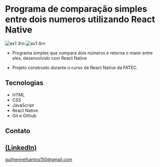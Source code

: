 # Programa de comparação simples entre dois numeros utilizando React Native

![ex1 3rn](https://github.com/user-attachments/assets/7a57da50-43a4-41f9-9bca-3b0b823f9ece)
![ex1 4rn](https://github.com/user-attachments/assets/f028b177-9ffc-46a9-a197-cd5acc2d5e7e)
 
 - Programa simples que compara dois números e retorna o maior entre eles, desenvolvido com React Native

 - Projeto construído durante o curso de React Native da FATEC.

## Tecnologias

- HTML
- CSS
- JavaScript
- React Native
- Git e Github

## Contato
[(LinkedIn)](https://www.linkedin.com/in/guilherme-freitas-9901a220b/)
-----
guilhermefsantos150@gmail.com
